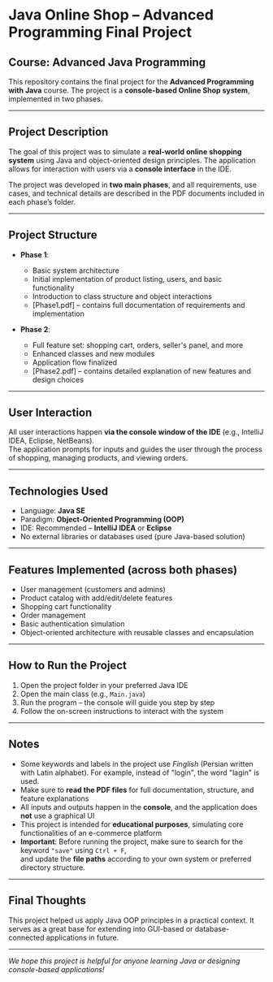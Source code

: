 # Java Online Shop – Advanced Programming Final Project

## Course: Advanced Java Programming  
This repository contains the final project for the **Advanced Programming with Java** course. The project is a **console-based Online Shop system**, implemented in two phases.

---

## Project Description  
The goal of this project was to simulate a **real-world online shopping system** using Java and object-oriented design principles. The application allows for interaction with users via a **console interface** in the IDE.

The project was developed in **two main phases**, and all requirements, use cases, and technical details are described in the PDF documents included in each phase’s folder.

---

## Project Structure  

- **Phase 1**:  
  - Basic system architecture  
  - Initial implementation of product listing, users, and basic functionality  
  - Introduction to class structure and object interactions  
  - [Phase1.pdf] – contains full documentation of requirements and implementation

- **Phase 2**:  
  - Full feature set: shopping cart, orders, seller's panel, and more  
  - Enhanced classes and new modules  
  - Application flow finalized  
  - [Phase2.pdf] – contains detailed explanation of new features and design choices

---

## User Interaction  
All user interactions happen **via the console window of the IDE** (e.g., IntelliJ IDEA, Eclipse, NetBeans).  
The application prompts for inputs and guides the user through the process of shopping, managing products, and viewing orders.

---

## Technologies Used

- Language: **Java SE**
- Paradigm: **Object-Oriented Programming (OOP)**
- IDE: Recommended – **IntelliJ IDEA** or **Eclipse**
- No external libraries or databases used (pure Java-based solution)

---

## Features Implemented (across both phases)

- User management (customers and admins)  
- Product catalog with add/edit/delete features  
- Shopping cart functionality  
- Order management  
- Basic authentication simulation  
- Object-oriented architecture with reusable classes and encapsulation

---

## How to Run the Project

1. Open the project folder in your preferred Java IDE  
2. Open the main class (e.g., `Main.java`)  
3. Run the program – the console will guide you step by step  
4. Follow the on-screen instructions to interact with the system

---

## Notes

- Some keywords and labels in the project use *Finglish* (Persian written with Latin alphabet). For example, instead of "login", the word "lagin" is used.
- Make sure to **read the PDF files** for full documentation, structure, and feature explanations  
- All inputs and outputs happen in the **console**, and the application does **not** use a graphical UI
- This project is intended for **educational purposes**, simulating core functionalities of an e-commerce platform
- **Important**: Before running the project, make sure to search for the keyword `"save"` using `Ctrl + F`,  
  and update the **file paths** according to your own system or preferred directory structure.

---

## Final Thoughts  
This project helped us apply Java OOP principles in a practical context. It serves as a great base for extending into GUI-based or database-connected applications in future.

---

*We hope this project is helpful for anyone learning Java or designing console-based applications!*
